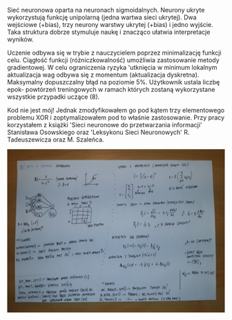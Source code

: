 Sieć neuronowa oparta na neuronach sigmoidalnych. Neurony ukryte wykorzystują funkcję unipolarną (jedna wartwa sieci ukrytej). Dwa wejściowe (+bias), trzy neurony warstwy ukrytej (+bias) i jedno wyjście. Taka struktura dobrze stymuluje naukę i znacząco ułatwia interpretacje wyników.

Uczenie odbywa się w trybie z nauczycielem poprzez minimalizację funkcji celu. Ciągłość funkcji (różniczkowalność) umożliwia zastosowanie metody gradientowej. W celu ograniczenia ryzyka 'utknięcia w minimum lokalnym aktualizacja wag odbywa się z momentum (aktualizacja dyskretna). Maksymalny dopuszczalny błąd na poziomie 5%. Użytkownik ustala liczbę epok- powtórzeń treningowych w ramach których zostaną wykorzystane wszystkie przypadki uczące (8).

Kod nie jest mój! Jednak zmodyfikowałem go pod kątem trzy elementowego problemu XOR i zoptymalizowałem pod to właśnie zastosowanie. Przy pracy korzystałem z książki 'Sieci neuronowe do przetwarzania informacji' Stanisława Osowskiego oraz 'Leksykonu Sieci Neuronowych' R. Tadeuszewicza oraz M. Szaleńca.


![alt text](https://github.com/DARTHxMICHAEL/ASP.NET/blob/main/sigmoid%20neural%20network/20230108_222324.jpg?raw=true)

